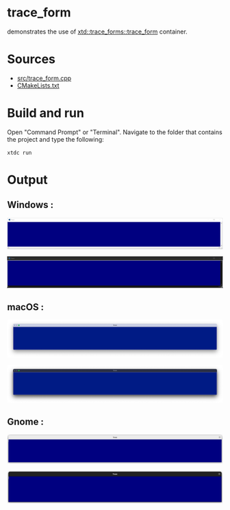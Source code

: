 # trace_form

demonstrates the use of [xtd::trace_forms::trace_form](https://gammasoft71.github.io/xtd/reference_guides/latest/classxtd_1_1forms_1_1trace__form.html) container.

# Sources

* [src/trace_form.cpp](src/trace_form.cpp)
* [CMakeLists.txt](CMakeLists.txt)

# Build and run

Open "Command Prompt" or "Terminal". Navigate to the folder that contains the project and type the following:

```shell
xtdc run
```

# Output

## Windows :

![Screenshot](../../../../docs/pictures/examples/trace_form_w.png)

![Screenshot](../../../../docs/pictures/examples/trace_form_wd.png)

## macOS :

![Screenshot](../../../../docs/pictures/examples/trace_form_m.png)

![Screenshot](../../../../docs/pictures/examples/trace_form_md.png)

## Gnome :

![Screenshot](../../../../docs/pictures/examples/trace_form_g.png)

![Screenshot](../../../../docs/pictures/examples/trace_form_gd.png)
